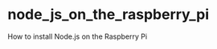 node_js_on_the_raspberry_pi
===========================

How to install Node.js on the Raspberry Pi
